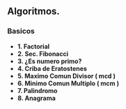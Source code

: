 ## Algoritmos.

### Basicos
* **1. Factorial**
* **2. Sec. Fibonacci**
* **3. ¿Es numero primo?**
* **4. Criba de Eratostenes**
* **5. Maximo Comun Divisor ( mcd )**
* **6. Minimo Comun Multiplo ( mcm )**
* **7. Palindromo**
* **8. Anagrama**
